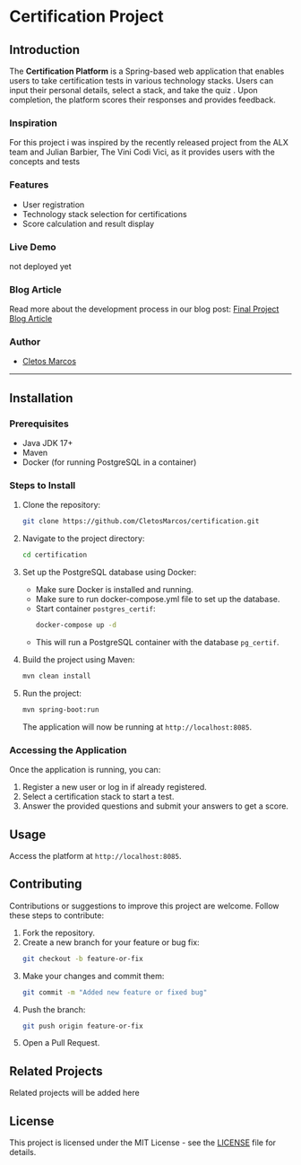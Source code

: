 # Certification Project

## Introduction
The **Certification Platform** is a Spring-based web application that enables users to take certification tests in various technology stacks. Users can input their personal details, select a stack, and take the quiz . Upon completion, the platform scores their responses and provides feedback.

### Inspiration
For this project i was inspired by the recently released project from the ALX team and Julian Barbier, The Vini Codi Vici, as it provides users with the concepts and tests
### Features
- User registration
- Technology stack selection for certifications
- Score calculation and result display

### Live Demo
not deployed yet

### Blog Article
Read more about the development process in our blog post: [Final Project Blog Article]()

### Author
- [Cletos Marcos](https://www.linkedin.com/in/cletos-marcos/)

---

## Installation

### Prerequisites
- Java JDK 17+
- Maven
- Docker (for running PostgreSQL in a container)

### Steps to Install

1. Clone the repository:
    ```bash
    git clone https://github.com/CletosMarcos/certification.git
    ```

2. Navigate to the project directory:
    ```bash
    cd certification
    ```

3. Set up the PostgreSQL database using Docker:
    - Make sure Docker is installed and running.
    - Make sure to run docker-compose.yml file to set up the database.
    - Start container `postgres_certif`:
      ```bash
      docker-compose up -d
      ```
    - This will run a PostgreSQL container with the database `pg_certif`.


4. Build the project using Maven:
    ```bash
    mvn clean install
    ```

5. Run the project:
    ```bash
    mvn spring-boot:run
    ```

   The application will now be running at `http://localhost:8085`.

### Accessing the Application
Once the application is running, you can:
1. Register a new user or log in if already registered.
2. Select a certification stack to start a test.
3. Answer the provided questions and submit your answers to get a score.

## Usage

Access the platform at `http://localhost:8085`.

## Contributing

Contributions or suggestions to improve this project are welcome. Follow these steps to contribute:

1. Fork the repository.
2. Create a new branch for your feature or bug fix:
    ```bash
    git checkout -b feature-or-fix
    ```
3. Make your changes and commit them:
    ```bash
    git commit -m "Added new feature or fixed bug"
    ```
4. Push the branch:
    ```bash
    git push origin feature-or-fix
    ```
5. Open a Pull Request.

## Related Projects

Related projects will be added here

## License

This project is licensed under the MIT License - see the [LICENSE](./LICENSE) file for details.
